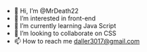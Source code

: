- 👋 Hi, I’m @MrDeath22
- 👀 I’m interested in front-end
- 🌱 I’m currently learning Java Script
- 💞️ I’m looking to collaborate on CSS
- 📫 How to reach me daller3017@gmail.com

<!---
MrDeath22/MrDeath22 is a ✨ special ✨ repository because its `README.md` (this file) appears on your GitHub profile.
You can click the Preview link to take a look at your changes.
--->
